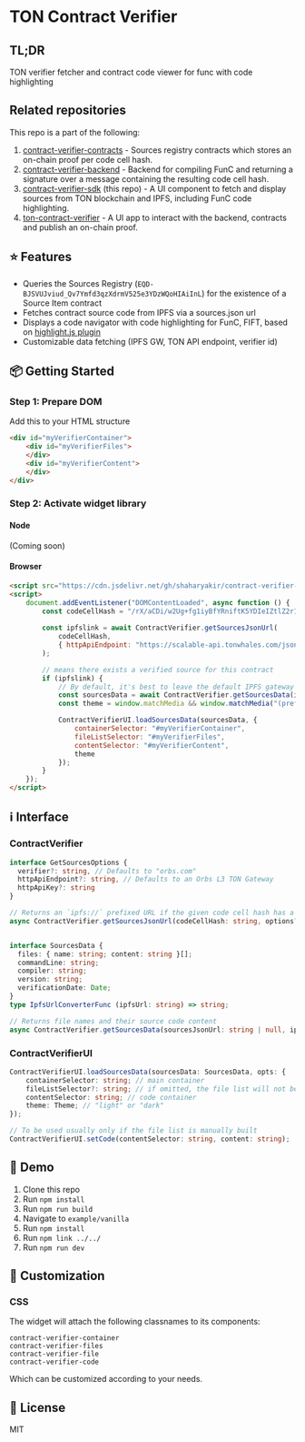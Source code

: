 # TON Contract Verifier 

## TL;DR
TON verifier fetcher and contract code viewer for func with code highlighting 

## Related repositories

This repo is a part of the following:

1. [contract-verifier-contracts](https://github.com/ton-community/contract-verifier-contracts) - Sources registry contracts which stores an on-chain proof per code cell hash.
2. [contract-verifier-backend](https://github.com/ton-community/contract-verifier-backend) - Backend for compiling FunC and returning a signature over a message containing the resulting code cell hash.
3. [contract-verifier-sdk](https://github.com/ton-community/contract-verifier-sdk) (this repo) - A UI component to fetch and display sources from TON blockchain and IPFS, including FunC code highlighting.
4. [ton-contract-verifier](https://github.com/orbs-network/ton-contract-verifier) - A UI app to interact with the backend, contracts and publish an on-chain proof.

## ⭐️ Features
- Queries the Sources Registry (`EQD-BJSVUJviud_Qv7Ymfd3qzXdrmV525e3YDzWQoHIAiInL`) for the existence of a Source Item contract
- Fetches contract source code from IPFS via a sources.json url  
- Displays a code navigator with code highlighting for FunC, FIFT, based on [highlight.js plugin](https://github.com/highlightjs/highlightjs-func)
- Customizable data fetching (IPFS GW, TON API endpoint, verifier id)

## 📦 Getting Started

### Step 1: Prepare DOM ###
Add this to your HTML structure
```html
<div id="myVerifierContainer">
    <div id="myVerifierFiles">
    </div>
    <div id="myVerifierContent">
    </div>
</div>
```

### Step 2: Activate widget library

#### Node
(Coming soon)

#### Browser
```html
<script src="https://cdn.jsdelivr.net/gh/shaharyakir/contract-verifier-sdk/build/index.min.js"></script>
<script>
    document.addEventListener("DOMContentLoaded", async function () {
        const codeCellHash = "/rX/aCDi/w2Ug+fg1iyBfYRniftK5YDIeIZtlZ2r1cA=";
        
        const ipfslink = await ContractVerifier.getSourcesJsonUrl(
            codeCellHash,
            { httpApiEndpoint: "https://scalable-api.tonwhales.com/jsonRPC" }
        );

        // means there exists a verified source for this contract
        if (ipfslink) {
            // By default, it's best to leave the default IPFS gateway as it has all verified source code pinned and ready
            const sourcesData = await ContractVerifier.getSourcesData(ipfslink, (ipfs) => ipfs.replace("ipfs://", "https://myproj.mygateway-ipfs.io/ipfs/"));
            const theme = window.matchMedia && window.matchMedia("(prefers-color-scheme: dark)").matches ? "dark" : "light";

            ContractVerifierUI.loadSourcesData(sourcesData, {
                containerSelector: "#myVerifierContainer",
                fileListSelector: "#myVerifierFiles",
                contentSelector: "#myVerifierContent",
                theme
            });
        }
    });
</script>
```

## ℹ️ Interface

### ContractVerifier
```typescript
interface GetSourcesOptions {
  verifier?: string, // Defaults to "orbs.com"
  httpApiEndpoint?: string, // Defaults to an Orbs L3 TON Gateway
  httpApiKey?: string
}

// Returns an `ipfs://` prefixed URL if the given code cell hash has a corresponding source verifier contract 
async ContractVerifier.getSourcesJsonUrl(codeCellHash: string, options?: GetSourcesOptions): Promise<string | null>;


interface SourcesData {
  files: { name: string; content: string }[];
  commandLine: string;
  compiler: string;
  version: string;
  verificationDate: Date;
}
type IpfsUrlConverterFunc (ipfsUrl: string) => string;

// Returns file names and their source code content
async ContractVerifier.getSourcesData(sourcesJsonUrl: string | null, ipfsConverter?: IpfsUrlConverterFunc): Promise<SourcesData>;
```

### ContractVerifierUI

```typescript
ContractVerifierUI.loadSourcesData(sourcesData: SourcesData, opts: {
    containerSelector: string; // main container
    fileListSelector?: string; // if omitted, the file list will not be populated and the setCode function can be used instead to switch between files
    contentSelector: string; // code container
    theme: Theme; // "light" or "dark"
});

// To be used usually only if the file list is manually built
ContractVerifierUI.setCode(contentSelector: string, content: string);
```

## 👀 Demo
1. Clone this repo
2. Run `npm install`
3. Run `npm run build`
4. Navigate to `example/vanilla`
5. Run `npm install`
6. Run `npm link ../../`
7. Run `npm run dev`

## 💎 Customization

### CSS
The widget will attach the following classnames to its components:
```
contract-verifier-container
contract-verifier-files
contract-verifier-file
contract-verifier-code
```

Which can be customized according to your needs.

## 📔 License
MIT
